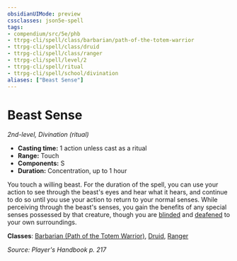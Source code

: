 ```yaml
---
obsidianUIMode: preview
cssclasses: json5e-spell
tags:
- compendium/src/5e/phb
- ttrpg-cli/spell/class/barbarian/path-of-the-totem-warrior
- ttrpg-cli/spell/class/druid
- ttrpg-cli/spell/class/ranger
- ttrpg-cli/spell/level/2
- ttrpg-cli/spell/ritual
- ttrpg-cli/spell/school/divination
aliases: ["Beast Sense"]
---
```

# Beast Sense
*2nd-level, Divination (ritual)*  

- **Casting time:** 1 action unless cast as a ritual
- **Range:** Touch
- **Components:** S
- **Duration:** Concentration, up to 1 hour

You touch a willing beast. For the duration of the spell, you can use your action to see through the beast's eyes and hear what it hears, and continue to do so until you use your action to return to your normal senses. While perceiving through the beast's senses, you gain the benefits of any special senses possessed by that creature, though you are [blinded](/compendium/rules/conditions.md#blinded) and [deafened](/compendium/rules/conditions.md#deafened) to your own surroundings.

**Classes**: [Barbarian (Path of the Totem Warrior)](compendium/classes/barbarian-path-of-the-totem-warrior.md), [Druid](compendium/classes/druid.md), [Ranger](compendium/classes/ranger.md)

*Source: Player's Handbook p. 217*